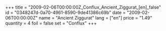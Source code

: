 +++
title = "2009-02-06T00:00:00Z_Conflux_Ancient_Ziggurat_[en]_false"
id = "0348247d-0a70-4961-8590-9de41386c69b"
date = "2009-02-06T00:00:00Z"
name = "Ancient Ziggurat"
lang = ["en"]
price = "1.49"
quantity = 4
foil = false
set = "Conflux"
+++
